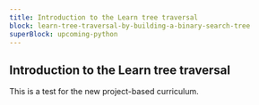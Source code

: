```yaml
---
title: Introduction to the Learn tree traversal
block: learn-tree-traversal-by-building-a-binary-search-tree
superBlock: upcoming-python
---
```


## Introduction to the Learn tree traversal

This is a test for the new project-based curriculum.
